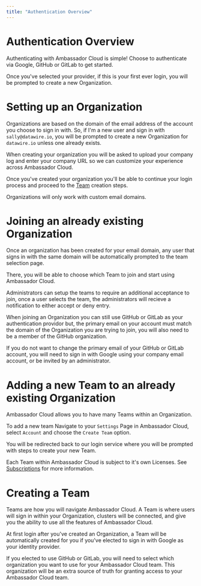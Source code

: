 ```yaml
---
title: "Authentication Overview"
---
```


# Authentication Overview
<!-- We may need to add SAML to this list if it releases at the same time or prior to our release. -->
Authenticating with Ambassador Cloud is simple! Choose to authenticate via Google, GitHub or GitLab to get started. 

Once you've selected your provider, if this is your first ever login, you will be prompted to create a new Organization. 


# Setting up an Organization

Organizations are based on the domain of the email address of the account you choose to sign in with. 
So, if I'm a new user and sign in with `sally@datawire.io`, you will be prompted to create a new Organization for `datawire.io` unless one already exists. 

When creating your organization you will be asked to upload your company log and enter your company URL so we can customize your experience across Ambassador Cloud. 

<!-- TODO: add an image of organization setup page -->

Once you've created your organization you'll be able to continue your login process and proceed to the [Team](#creating-a-team) creation steps.

<Alert severity="info">
  Organizations will only work with custom email domains.
</Alert>

# Joining an already existing Organization

Once an organization has been created for your email domain, any user that signs in with the same domain will be automatically prompted to the team selection page. 

<!-- TODO: add an image of team selection screen -->

There, you will be able to choose which Team to join and start using Ambassador Cloud. 

Administrators can setup the teams to require an additional acceptance to join, once a user selects the team, the administrators will recieve a notification to either accept or deny entry.

When joining an Organization you can still use GitHub or GitLab as your authentication providor but, the primary email on your account must match the domain of the Organization you are trying to join, you will also need to be a member of the GitHub organization.

If you do not want to change the primary email of your GitHub or GitLab account, you will need to sign in with Google using your company email account, or be invited by an administrator.

# Adding a new Team to an already existing Organization

Ambassador Cloud allows you to have many Teams within an Organization.

To add a new team Navigate to your `Settings` Page in Ambassador Cloud, select `Account` and choose the `Create Team` option. 

<!-- TODO: Add screenshot of organization page with create team button -->

You will be redirected back to our login service where you will be prompted with steps to create your new Team. 

<!-- TODO: Add screenshot of create new team page -->

<Alert severity="warning">
  Each Team within Ambassador Cloud is subject to it's own Licenses. See  <a href="../../subscriptions/howtos/manage-my-subscriptions/">Subscriptions</a> for more information.
</Alert>

# Creating a Team

Teams are how you will navigate Ambassador Cloud. A Team is where users will sign in within your Organization, clusters will be connected, and give you the ability to use all the features of Ambassador Cloud. 

At first login after you've created an Organization, a Team will be automatically created for you if you've elected to sign in with Google as your identity provider. 

If you elected to use GitHub or GitLab, you will need to select which organization you want to use for your Ambassador Cloud team. 
This organization will be an extra source of truth for granting access to your Ambassador Cloud team.